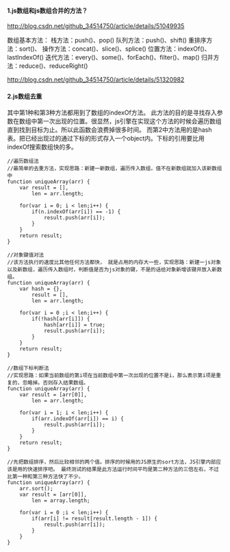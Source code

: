 #### 1.js数组和js数组合并的方法？

http://blog.csdn.net/github_34514750/article/details/51049935

数组基本方法：
栈方法：push()、pop()
队列方法：push()、shift()
重排序方法：sort()、
操作方法：concat()、slice()、splice()
位置方法：indexOf()、lastIndexOf()
迭代方法：every()、some()、forEach()、filter()、map()
归并方法：reduce()、reduceRight()

http://blog.csdn.net/github_34514750/article/details/51320982

#### 2.js数组去重

其中第1种和第3种方法都用到了数组的indexOf方法。
此方法的目的是寻找存入参数在数组中第一次出现的位置。很显然，js引擎在实现这个方法的时候会遍历数组直到找到目标为止。所以此函数会浪费掉很多时间。 而第2中方法用的是hash表。把已经出现过的通过下标的形式存入一个object内。下标的引用要比用indexOf搜索数组快的多。
```
//遍历数组法
//最简单的去重方法，实现思路：新建一新数组，遍历传入数组，值不在新数组就加入该新数组中
function uniqueArray(arr) {
    var result = [],
        len = arr.length;

    for(var i = 0; i < len;i++) {
        if(n.indexOf(arr[i]) == -1) {
            result.push(arr[i]);
        }
    }
    return result;
}

//对象键值对法
//该方法执行的速度比其他任何方法都快， 就是占用的内存大一些，实现思路：新建一js对象以及新数组，遍历传入数组时，判断值是否为js对象的键，不是的话给对象新增该键并放入新数组。
function uniqueArray(arr) {
    var hash = {},
        result = [],
        len = arr.length;

    for(var i = 0 ;i < len;i++) {
        if(!hash[arr[i]]) {
            hash[arr[i]] = true;
            result.push(arr[i]);
        }
    }
    return result;
}

//数组下标判断法
//实现思路：如果当前数组的第i项在当前数组中第一次出现的位置不是i，那么表示第i项是重复的，忽略掉。否则存入结果数组。
function uniqueArray(arr) {
    var result = [arr[0]],
        len = arr.length;

    for(var i = 1; i < len;i++) {
        if(arr.indexOf(arr[i]) == i) {
            result.push(arr[i]);
        }
    }
    return result;
}

//先把数组排序，然后比较相邻的两个值。排序的时候用的JS原生的sort方法，JS引擎内部应该是用的快速排序吧。 最终测试的结果是此方法运行时间平均是第二种方法的三倍左右，不过比第一种和第三种方法快了不少。
function uniqueArray(arr) {
    arr.sort();
    var result = [arr[0]],
        len = array.length;

    for(var i = 0 ;i < len;i++) {
        if(arr[i] != result[result.length - 1]) {
            result.push(arr[i]);
        }
    }
}
```
